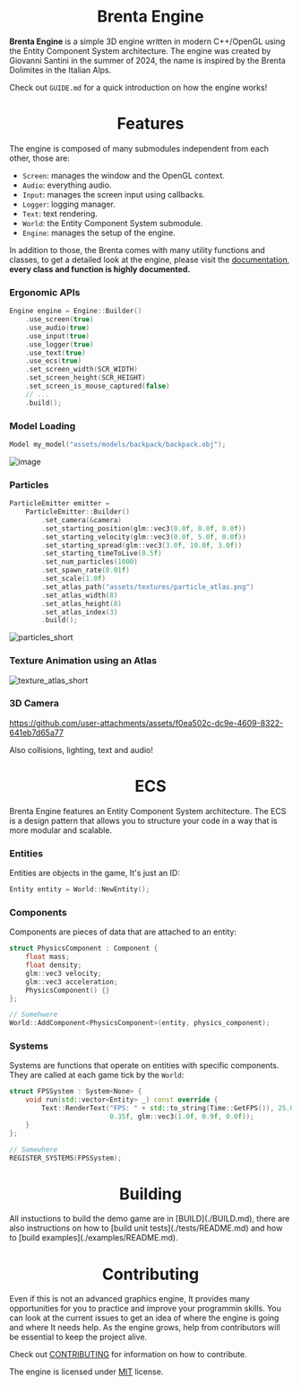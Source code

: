 <h1 align=center> Brenta Engine </h1>

**Brenta Engine** is a simple 3D engine written in modern C++/OpenGL
using the Entity Component System architecture. The engine was
created by Giovanni Santini in the summer of 2024, the name is
inspired by the Brenta Dolimites in the Italian Alps.

Check out `GUIDE.md` for a quick introduction on how the engine works!

<h1 align=center>  Features </h1>

The engine is composed of many submodules independent from each other, those are:
- `Screen`: manages the window and the OpenGL context.
- `Audio`: everything audio.
- `Input`: manages the screen input using callbacks.
- `Logger`: logging manager.
- `Text`: text rendering.
- `World`: the Entity Component System submodule.
- `Engine`: manages the setup of the engine.

In addition to those, the Brenta comes with many utility functions and classes, to get
a detailed look at the engine, please visit the [documentation](https://san7o.github.io/brenta-engine-documentation/v1.0/), **every class and function is highly documented.**

### Ergonomic APIs
```c++
Engine engine = Engine::Builder()
    .use_screen(true)
    .use_audio(true)
    .use_input(true)
    .use_logger(true)
    .use_text(true)
    .use_ecs(true)
    .set_screen_width(SCR_WIDTH)
    .set_screen_height(SCR_HEIGHT)
    .set_screen_is_mouse_captured(false)
    // ...
    .build();
```

### Model Loading
```c++
Model my_model("assets/models/backpack/backpack.obj");
```
![image](https://github.com/user-attachments/assets/e4facf89-4256-4ecb-ae0e-9340aaf7b372)


### Particles

```c++
ParticleEmitter emitter =
    ParticleEmitter::Builder()
        .set_camera(&camera)
        .set_starting_position(glm::vec3(0.0f, 0.0f, 0.0f))
        .set_starting_velocity(glm::vec3(0.0f, 5.0f, 0.0f))
        .set_starting_spread(glm::vec3(3.0f, 10.0f, 3.0f))
        .set_starting_timeToLive(0.5f)
        .set_num_particles(1000)
        .set_spawn_rate(0.01f)
        .set_scale(1.0f)
        .set_atlas_path("assets/textures/particle_atlas.png")
        .set_atlas_width(8)
        .set_atlas_height(8)
        .set_atlas_index(3)
        .build();
```

![particles_short](https://github.com/user-attachments/assets/27d5ac09-00ce-4379-bf47-d16c24de9508)

### Texture Animation using an Atlas
![texture_atlas_short](https://github.com/user-attachments/assets/1a379fa5-741b-4087-a078-68a86a1fea98)

### 3D Camera
https://github.com/user-attachments/assets/f0ea502c-dc9e-4609-8322-641eb7d65a77

Also collisions, lighting, text and audio!

<h1 align=center> ECS </h1>
Brenta Engine features an Entity Component System architecture. The ECS is a design pattern that allows you to structure your code in a way that is more modular and scalable.

### Entities
Entities are objects in the game, It's just an ID:
```c++
Entity entity = World::NewEntity();
```
### Components
Components are pieces of data that are attached to an entity:
```c++
struct PhysicsComponent : Component {
    float mass;
    float density;
    glm::vec3 velocity;
    glm::vec3 acceleration;
    PhysicsComponent() {}
};

// Somehwere
World::AddComponent<PhysicsComponent>(entity, physics_component);
```
### Systems
Systems are functions that operate on entities with specific components. They
are called at each game tick by the `World`:
```c++
struct FPSSystem : System<None> {
    void run(std::vector<Entity> _) const override {
        Text::RenderText("FPS: " + std::to_string(Time::GetFPS()), 25.0f, 25.0f,
                         0.35f, glm::vec3(1.0f, 0.9f, 0.0f));
    }
};

// Somewhere
REGISTER_SYSTEMS(FPSSystem);
```
<h1 align=center> Building </h1>
All instuctions to build the demo game are in [BUILD](./BUILD.md), there are also instructions on
how to [build unit tests](./tests/README.md) and how to [build examples](./examples/README.md).

<h1 align=center> Contributing </h1>

Even if this is not an advanced graphics engine, It provides many opportunities for you to practice and improve your programmin skills. You can look at the current issues to get an idea of where the engine is going and where It needs help. As the engine grows, help from contributors will be essential to keep the project alive.

Check out [CONTRIBUTING](./CONTRIBUTING.md) for information on how to contribute.

The engine is licensed under [MIT](https://en.wikipedia.org/wiki/MIT_License) license.
